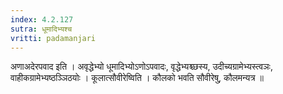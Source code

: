 ```yaml
---
index: 4.2.127
sutra: धूमादिभ्यश्च
vritti: padamanjari
---
```


 अणाअदेरपवाद इति । अवृद्धेभ्यो धूमादिभ्योऽणोऽपवादः, वृद्धेभ्यश्च्छस्य, उदीच्यग्रामेभ्यस्त्वञः, वाहीकग्रामेभ्यष्ठञ्ञिठयोः । कूलात्सौवीरेष्विति । कौलको भवति सौवीरेषु, कौलमन्यत्र ॥